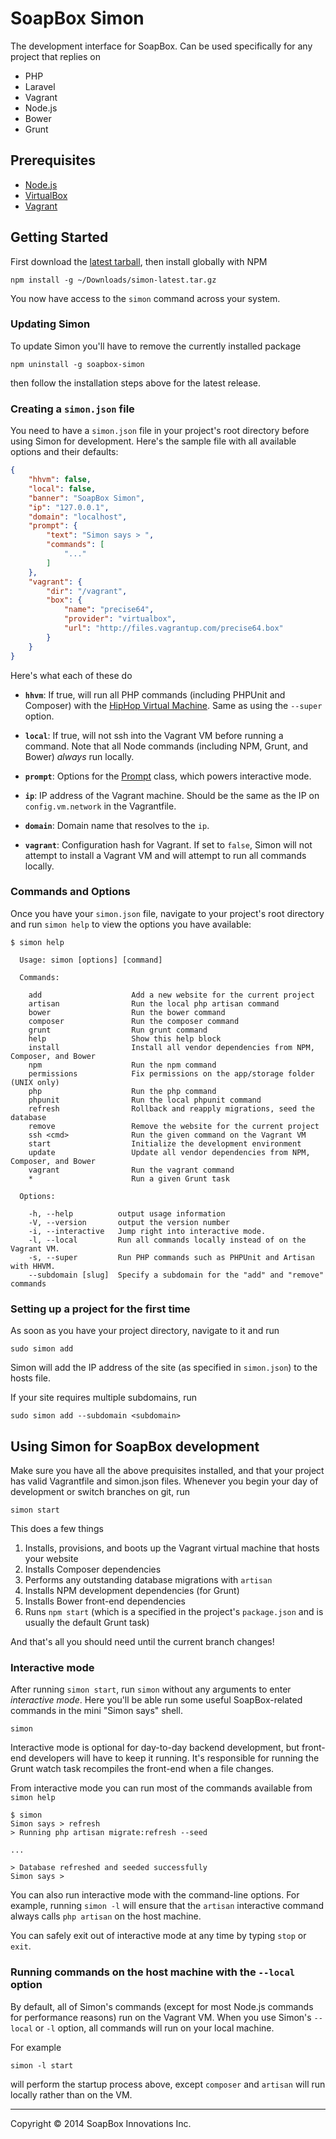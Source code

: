 SoapBox Simon
=====

The development interface for SoapBox. Can be used specifically for any project that replies on

* PHP
* Laravel
* Vagrant
* Node.js
* Bower
* Grunt

## Prerequisites

* [Node.js](http://nodejs.org/download/)
* [VirtualBox](https://www.virtualbox.org/wiki/Downloads)
* [Vagrant](http://www.vagrantup.com/downloads.html)

## Getting Started

First download the [latest tarball](https://github.com/nfrasser/simon/releases/latest), then install globally with NPM

```
npm install -g ~/Downloads/simon-latest.tar.gz
```

You now have access to the `simon` command across your system.

### Updating Simon

To update Simon you'll have to remove the currently installed package

```
npm uninstall -g soapbox-simon
```

then follow the installation steps above for the latest release.


### Creating a `simon.json` file

You need to have a `simon.json` file in your project's root directory before using Simon for development. Here's the sample file with all available options and their defaults:

```json
{
    "hhvm": false,
    "local": false,
    "banner": "SoapBox Simon",
    "ip": "127.0.0.1",
    "domain": "localhost",
    "prompt": {
        "text": "Simon says > ",
        "commands": [
            "..."
        ]
    },
    "vagrant": {
        "dir": "/vagrant",
        "box": {
            "name": "precise64",
            "provider": "virtualbox",
            "url": "http://files.vagrantup.com/precise64.box"
        }
    }
}

```

Here's what each of these do

* **`hhvm`**: If true, will run all PHP commands (including PHPUnit and Composer) with the [HipHop Virtual Machine](http://www.hhvm.com/). Same as using the `--super` option.

* **`local`**: If true, will not ssh into the Vagrant VM before running a command. Note that all Node commands (including NPM, Grunt, and Bower) _always_ run locally.

* **`prompt`**: Options for the [Prompt](https://github.com/nfrasser/simon/blob/master/lib/prompt.js) class, which powers interactive mode.

* **`ip`**: IP address of the Vagrant machine. Should be the same as the IP on `config.vm.network` in the Vagrantfile.

* **`domain`**: Domain name that resolves to the `ip`.

* **`vagrant`**: Configuration hash for Vagrant. If set to `false`, Simon will not attempt to install a Vagrant VM and will attempt to run all commands locally.


### Commands and Options

Once you have your `simon.json` file, navigate to your project's root directory and run `simon help` to view the options you have available:

```
$ simon help

  Usage: simon [options] [command]

  Commands:

    add                    Add a new website for the current project
    artisan                Run the local php artisan command
    bower                  Run the bower command
    composer               Run the composer command
    grunt                  Run grunt command
    help                   Show this help block
    install                Install all vendor dependencies from NPM, Composer, and Bower
    npm                    Run the npm command
    permissions            Fix permissions on the app/storage folder (UNIX only)
    php                    Run the php command
    phpunit                Run the local phpunit command
    refresh                Rollback and reapply migrations, seed the database
    remove                 Remove the website for the current project
    ssh <cmd>              Run the given command on the Vagrant VM
    start                  Initialize the development environment
    update                 Update all vendor dependencies from NPM, Composer, and Bower
    vagrant                Run the vagrant command
    *                      Run a given Grunt task

  Options:

    -h, --help          output usage information
    -V, --version       output the version number
    -i, --interactive   Jump right into interactive mode.
    -l, --local         Run all commands locally instead of on the Vagrant VM.
    -s, --super         Run PHP commands such as PHPUnit and Artisan with HHVM.
    --subdomain [slug]  Specify a subdomain for the "add" and "remove" commands

```

### Setting up a project for the first time

As soon as you have your project directory, navigate to it and run

```
sudo simon add
```

Simon will add the IP address of the site (as specified in `simon.json`) to the hosts file.

If your site requires multiple subdomains, run

```
sudo simon add --subdomain <subdomain>
```

## Using Simon for SoapBox development

Make sure you have all the above prequisites installed, and that your project has valid Vagrantfile and simon.json files. Whenever you begin your day of development or switch branches on git, run

```
simon start
```

This does a few things

1. Installs, provisions, and boots up the Vagrant virtual machine that hosts your website
2. Installs Composer dependencies
3. Performs any outstanding database migrations with `artisan`
4. Installs NPM development dependencies (for Grunt)
5. Installs Bower front-end dependencies
6. Runs `npm start` (which is a specified in the project's `package.json` and is usually the default Grunt task)

And that's all you should need until the current branch changes!

### Interactive mode

After running `simon start`, run `simon` without any arguments to enter _interactive mode_. Here you'll be able run some useful SoapBox-related commands in the mini "Simon says" shell.

```
simon
```

Interactive mode is optional for day-to-day backend development, but front-end developers will have to keep it running. It's responsible for running the Grunt watch task recompiles the front-end when a file changes.

From interactive mode you can run most of the commands available from `simon help`

```
$ simon
Simon says > refresh
> Running php artisan migrate:refresh --seed

...

> Database refreshed and seeded successfully
Simon says >
```

You can also run interactive mode with the command-line options. For example, running `simon -l` will ensure that the `artisan` interactive command always calls `php artisan` on the host machine.

You can safely exit out of interactive mode at any time by typing `stop` or `exit`.

### Running commands on the host machine with the `--local` option

By default, all of Simon's commands (except for most Node.js commands for performance reasons) run on the Vagrant VM. When you use Simon's `--local` or `-l` option, all commands will run on your local machine.

For example

```
simon -l start
```

will perform the startup process above, except  `composer` and `artisan` will run locally rather than on the VM.


***
Copyright © 2014 SoapBox Innovations Inc.

